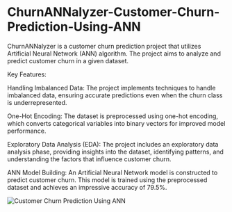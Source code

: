 # ChurnANNalyzer-Customer-Churn-Prediction-Using-ANN
ChurnANNalyzer is a customer churn prediction project that utilizes Artificial Neural Network (ANN) algorithm. The project aims to analyze and predict customer churn in a given dataset.


Key Features:

Handling Imbalanced Data: The project implements techniques to handle imbalanced data, ensuring accurate predictions even when the churn class is underrepresented.

One-Hot Encoding: The dataset is preprocessed using one-hot encoding, which converts categorical variables into binary vectors for improved model performance.

Exploratory Data Analysis (EDA): The project includes an exploratory data analysis phase, providing insights into the dataset, identifying patterns, and understanding the factors that influence customer churn.

ANN Model Building: An Artificial Neural Network model is constructed to predict customer churn. This model is trained using the preprocessed dataset and achieves an impressive accuracy of 79.5%.

![Customer Churn Prediction Using ANN](https://github.com/mmuzammil196/ChurnANNalyzer-Customer-Churn-Prediction-Using-ANN/assets/77389040/5a623e7c-42a0-4ff0-88a0-d3a2ff46b165)

